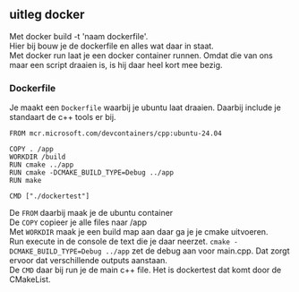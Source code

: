 ## uitleg docker

Met docker build -t 'naam dockerfile'.<br/>
Hier bij bouw je de dockerfile en alles wat daar in staat.
<br/>
Met docker run laat je een docker container runnen. Omdat die van ons maar een script draaien is, is hij daar heel kort mee bezig.


### Dockerfile

Je maakt een `Dockerfile` waarbij je ubuntu laat draaien. Daarbij include je standaart de c++ tools er bij.

```
FROM mcr.microsoft.com/devcontainers/cpp:ubuntu-24.04

COPY . /app
WORKDIR /build
RUN cmake ../app
RUN cmake -DCMAKE_BUILD_TYPE=Debug ../app
RUN make

CMD ["./dockertest"]
```

De `FROM` daarbij maak je de ubuntu container<br/>
De `COPY` copieer je alle files naar /app <br/>
Met `WORKDIR` maak je een build map aan daar ga je je cmake uitvoeren. <br/>
Run execute in de console de text die je daar neerzet. `cmake -DCMAKE_BUILD_TYPE=Debug ../app` zet de debug aan voor main.cpp. Dat zorgt ervoor dat verschillende outputs aanstaan. <br/>
De `CMD` daar bij run je de main c++ file. Het is dockertest dat komt door de CMakeList.